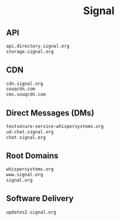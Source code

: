 


<h1 align="center">Signal</h1>  


## API


```html
api.directory.signal.org
storage.signal.org
```  


## CDN


```html
cdn.signal.org
souqcdn.com
cms.souqcdn.com
```  


## Direct Messages (DMs)


```html
textsecure-service-whispersystems.org
ud-chat.signal.org
chat.signal.org
```  


## Root Domains


```html
whispersystems.org
www.signal.org
signal.org
```  


## Software Delivery


```html
updates2.signal.org
```  

<br>
